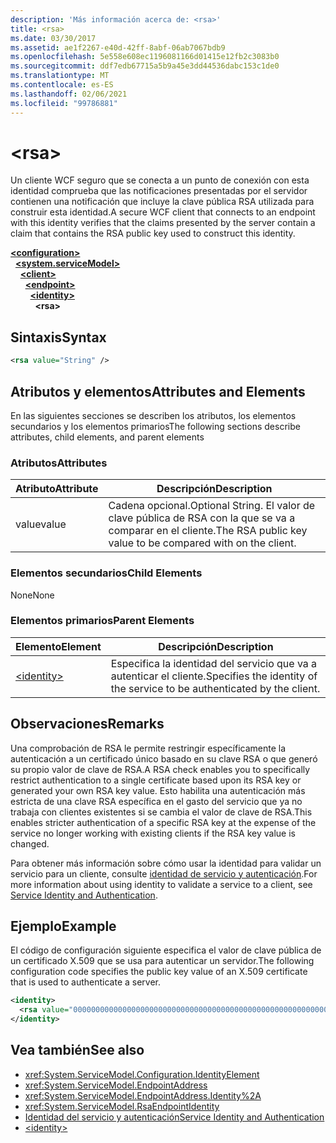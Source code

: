 ```yaml
---
description: 'Más información acerca de: <rsa>'
title: <rsa>
ms.date: 03/30/2017
ms.assetid: ae1f2267-e40d-42ff-8abf-06ab7067bdb9
ms.openlocfilehash: 5e558e608ec1196081166d01415e12fb2c3083b0
ms.sourcegitcommit: ddf7edb67715a5b9a45e3dd44536dabc153c1de0
ms.translationtype: MT
ms.contentlocale: es-ES
ms.lasthandoff: 02/06/2021
ms.locfileid: "99786881"
---
```

# \<rsa>

<span data-ttu-id="76535-102">Un cliente WCF seguro que se conecta a un punto de conexión con esta identidad comprueba que las notificaciones presentadas por el servidor contienen una notificación que incluye la clave pública RSA utilizada para construir esta identidad.</span><span class="sxs-lookup"><span data-stu-id="76535-102">A secure WCF client that connects to an endpoint with this identity verifies that the claims presented by the server contain a claim that contains the RSA public key used to construct this identity.</span></span>  
  
[**\<configuration>**](../configuration-element.md)\
&nbsp;&nbsp;[**\<system.serviceModel>**](system-servicemodel.md)\
&nbsp;&nbsp;&nbsp;&nbsp;[**\<client>**](client.md)\
&nbsp;&nbsp;&nbsp;&nbsp;&nbsp;&nbsp;[**\<endpoint>**](endpoint-of-client.md)\
&nbsp;&nbsp;&nbsp;&nbsp;&nbsp;&nbsp;&nbsp;&nbsp;[**\<identity>**](identity.md)\
&nbsp;&nbsp;&nbsp;&nbsp;&nbsp;&nbsp;&nbsp;&nbsp;&nbsp;&nbsp;**\<rsa>**  
  
## <a name="syntax"></a><span data-ttu-id="76535-103">Sintaxis</span><span class="sxs-lookup"><span data-stu-id="76535-103">Syntax</span></span>  
  
```xml  
<rsa value="String" />
```  
  
## <a name="attributes-and-elements"></a><span data-ttu-id="76535-104">Atributos y elementos</span><span class="sxs-lookup"><span data-stu-id="76535-104">Attributes and Elements</span></span>  

 <span data-ttu-id="76535-105">En las siguientes secciones se describen los atributos, los elementos secundarios y los elementos primarios</span><span class="sxs-lookup"><span data-stu-id="76535-105">The following sections describe attributes, child elements, and parent elements</span></span>  
  
### <a name="attributes"></a><span data-ttu-id="76535-106">Atributos</span><span class="sxs-lookup"><span data-stu-id="76535-106">Attributes</span></span>  
  
|<span data-ttu-id="76535-107">Atributo</span><span class="sxs-lookup"><span data-stu-id="76535-107">Attribute</span></span>|<span data-ttu-id="76535-108">Descripción</span><span class="sxs-lookup"><span data-stu-id="76535-108">Description</span></span>|  
|---------------|-----------------|  
|<span data-ttu-id="76535-109">value</span><span class="sxs-lookup"><span data-stu-id="76535-109">value</span></span>|<span data-ttu-id="76535-110">Cadena opcional.</span><span class="sxs-lookup"><span data-stu-id="76535-110">Optional String.</span></span> <span data-ttu-id="76535-111">El valor de clave pública de RSA con la que se va a comparar en el cliente.</span><span class="sxs-lookup"><span data-stu-id="76535-111">The RSA public key value to be compared with on the client.</span></span>|  
  
### <a name="child-elements"></a><span data-ttu-id="76535-112">Elementos secundarios</span><span class="sxs-lookup"><span data-stu-id="76535-112">Child Elements</span></span>  

 <span data-ttu-id="76535-113">None</span><span class="sxs-lookup"><span data-stu-id="76535-113">None</span></span>  
  
### <a name="parent-elements"></a><span data-ttu-id="76535-114">Elementos primarios</span><span class="sxs-lookup"><span data-stu-id="76535-114">Parent Elements</span></span>  
  
|<span data-ttu-id="76535-115">Elemento</span><span class="sxs-lookup"><span data-stu-id="76535-115">Element</span></span>|<span data-ttu-id="76535-116">Descripción</span><span class="sxs-lookup"><span data-stu-id="76535-116">Description</span></span>|  
|-------------|-----------------|  
|[\<identity>](identity.md)|<span data-ttu-id="76535-117">Especifica la identidad del servicio que va a autenticar el cliente.</span><span class="sxs-lookup"><span data-stu-id="76535-117">Specifies the identity of the service to be authenticated by the client.</span></span>|  
  
## <a name="remarks"></a><span data-ttu-id="76535-118">Observaciones</span><span class="sxs-lookup"><span data-stu-id="76535-118">Remarks</span></span>  

 <span data-ttu-id="76535-119">Una comprobación de RSA le permite restringir específicamente la autenticación a un certificado único basado en su clave RSA o que generó su propio valor de clave de RSA.</span><span class="sxs-lookup"><span data-stu-id="76535-119">A RSA check enables you to specifically restrict authentication to a single certificate based upon its RSA key or generated your own RSA key value.</span></span> <span data-ttu-id="76535-120">Esto habilita una autenticación más estricta de una clave RSA específica en el gasto del servicio que ya no trabaja con clientes existentes si se cambia el valor de clave de RSA.</span><span class="sxs-lookup"><span data-stu-id="76535-120">This enables stricter authentication of a specific RSA key at the expense of the service no longer working with existing clients if the RSA key value is changed.</span></span>  
  
 <span data-ttu-id="76535-121">Para obtener más información sobre cómo usar la identidad para validar un servicio para un cliente, consulte [identidad de servicio y autenticación](../../../wcf/feature-details/service-identity-and-authentication.md).</span><span class="sxs-lookup"><span data-stu-id="76535-121">For more information about using identity to validate a service to a client, see [Service Identity and Authentication](../../../wcf/feature-details/service-identity-and-authentication.md).</span></span>  
  
## <a name="example"></a><span data-ttu-id="76535-122">Ejemplo</span><span class="sxs-lookup"><span data-stu-id="76535-122">Example</span></span>  

 <span data-ttu-id="76535-123">El código de configuración siguiente especifica el valor de clave pública de un certificado X.509 que se usa para autenticar un servidor.</span><span class="sxs-lookup"><span data-stu-id="76535-123">The following configuration code specifies the public key value of an X.509 certificate that is used to authenticate a server.</span></span>  
  
```xml  
<identity>
  <rsa value="0000000000000000000000000000000000000000000000000000000000000000000000000000000000000000000000000000000000000000000000000000000000000000000000000000000000000000000000000000000000000000000000000000000000000000000000000000000000000000000000000000000000000000000000000000000000000000" />
</identity>
```  
  
## <a name="see-also"></a><span data-ttu-id="76535-124">Vea también</span><span class="sxs-lookup"><span data-stu-id="76535-124">See also</span></span>

- <xref:System.ServiceModel.Configuration.IdentityElement>
- <xref:System.ServiceModel.EndpointAddress>
- <xref:System.ServiceModel.EndpointAddress.Identity%2A>
- <xref:System.ServiceModel.RsaEndpointIdentity>
- [<span data-ttu-id="76535-125">Identidad del servicio y autenticación</span><span class="sxs-lookup"><span data-stu-id="76535-125">Service Identity and Authentication</span></span>](../../../wcf/feature-details/service-identity-and-authentication.md)
- [\<identity>](identity.md)
